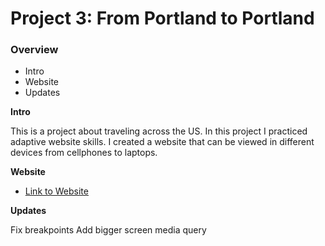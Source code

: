 # Project 3: From Portland to Portland

### Overview

- Intro
- Website
- Updates

**Intro**

This is a project about traveling across the US. In this project I practiced adaptive website skills. I created a website that can be viewed in different devices from cellphones to laptops.

**Website**

- [Link to Website](https://dngeldark.github.io/web_project_3/)

**Updates**

Fix breakpoints
Add bigger screen media query
